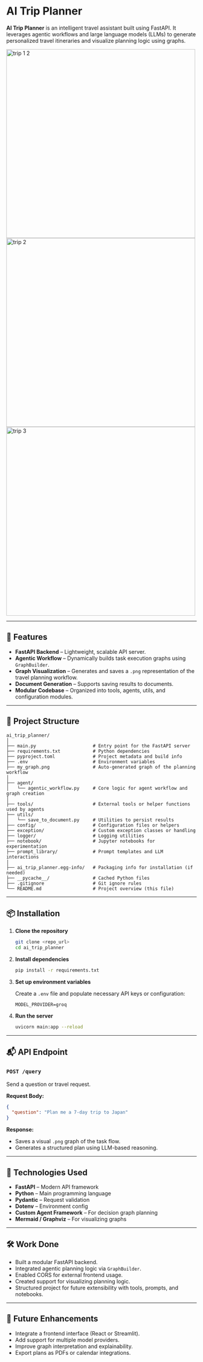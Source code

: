 # AI Trip Planner

**AI Trip Planner** is an intelligent travel assistant built using FastAPI. It leverages agentic workflows and large language models (LLMs) to generate personalized travel itineraries and visualize planning logic using graphs.


<img width="500" alt="trip 1 2" src="https://github.com/user-attachments/assets/07528e58-ec9c-4687-a2d9-9cbdaf4cd529" />

<img width="500" alt="trip 2" src="https://github.com/user-attachments/assets/42bdc925-430b-4aca-a17e-1a15a04b9d0e" />
<img width="500" alt="trip 3" src="https://github.com/user-attachments/assets/82746ec1-5107-4de2-b314-44d4b83bba38" />

---

## 🚀 Features

* **FastAPI Backend** – Lightweight, scalable API server.
* **Agentic Workflow** – Dynamically builds task execution graphs using `GraphBuilder`.
* **Graph Visualization** – Generates and saves a `.png` representation of the travel planning workflow.
* **Document Generation** – Supports saving results to documents.
* **Modular Codebase** – Organized into tools, agents, utils, and configuration modules.

---

## 🧩 Project Structure

```
ai_trip_planner/
│
├── main.py                     # Entry point for the FastAPI server
├── requirements.txt            # Python dependencies
├── pyproject.toml              # Project metadata and build info
├── .env                        # Environment variables
├── my_graph.png                # Auto-generated graph of the planning workflow
│
├── agent/
│   └── agentic_workflow.py     # Core logic for agent workflow and graph creation
│
├── tools/                      # External tools or helper functions used by agents
├── utils/
│   └── save_to_document.py     # Utilities to persist results
├── config/                     # Configuration files or helpers
├── exception/                  # Custom exception classes or handling
├── logger/                     # Logging utilities
├── notebook/                   # Jupyter notebooks for experimentation
├── prompt_library/             # Prompt templates and LLM interactions
│
├── ai_trip_planner.egg-info/   # Packaging info for installation (if needed)
├── __pycache__/                # Cached Python files
├── .gitignore                  # Git ignore rules
└── README.md                   # Project overview (this file)
```

---

## 📦 Installation

1. **Clone the repository**

   ```bash
   git clone <repo_url>
   cd ai_trip_planner
   ```

2. **Install dependencies**

   ```bash
   pip install -r requirements.txt
   ```

3. **Set up environment variables**

   Create a `.env` file and populate necessary API keys or configuration:

   ```
   MODEL_PROVIDER=groq
   ```

4. **Run the server**

   ```bash
   uvicorn main:app --reload
   ```

---

## 📬 API Endpoint

### `POST /query`

Send a question or travel request.

**Request Body:**

```json
{
  "question": "Plan me a 7-day trip to Japan"
}
```

**Response:**

* Saves a visual `.png` graph of the task flow.
* Generates a structured plan using LLM-based reasoning.

---

## 🧠 Technologies Used

* **FastAPI** – Modern API framework
* **Python** – Main programming language
* **Pydantic** – Request validation
* **Dotenv** – Environment config
* **Custom Agent Framework** – For decision graph planning
* **Mermaid / Graphviz** – For visualizing graphs

---

## 🛠 Work Done

* Built a modular FastAPI backend.
* Integrated agentic planning logic via `GraphBuilder`.
* Enabled CORS for external frontend usage.
* Created support for visualizing planning logic.
* Structured project for future extensibility with tools, prompts, and notebooks.

---

## 📌 Future Enhancements

* Integrate a frontend interface (React or Streamlit).
* Add support for multiple model providers.
* Improve graph interpretation and explainability.
* Export plans as PDFs or calendar integrations.

